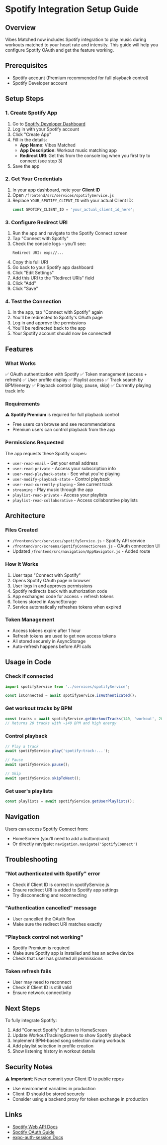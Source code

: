 # Spotify Integration Setup Guide

## Overview
Vibes Matched now includes Spotify integration to play music during workouts matched to your heart rate and intensity. This guide will help you configure Spotify OAuth and get the feature working.

## Prerequisites
- Spotify account (Premium recommended for full playback control)
- Spotify Developer account

## Setup Steps

### 1. Create Spotify App
1. Go to [Spotify Developer Dashboard](https://developer.spotify.com/dashboard)
2. Log in with your Spotify account
3. Click "Create App"
4. Fill in the details:
   - **App Name**: Vibes Matched
   - **App Description**: Workout music matching app
   - **Redirect URI**: Get this from the console log when you first try to connect (see step 3)
5. Save the app

### 2. Get Your Credentials
1. In your app dashboard, note your **Client ID**
2. Open `/frontend/src/services/spotifyService.js`
3. Replace `YOUR_SPOTIFY_CLIENT_ID` with your actual Client ID:
   ```javascript
   const SPOTIFY_CLIENT_ID = 'your_actual_client_id_here';
   ```

### 3. Configure Redirect URI
1. Run the app and navigate to the Spotify Connect screen
2. Tap "Connect with Spotify"
3. Check the console logs - you'll see:
   ```
   Redirect URI: exp://...
   ```
4. Copy this full URI
5. Go back to your Spotify app dashboard
6. Click "Edit Settings"
7. Add this URI to the "Redirect URIs" field
8. Click "Add"
9. Click "Save"

### 4. Test the Connection
1. In the app, tap "Connect with Spotify" again
2. You'll be redirected to Spotify's OAuth page
3. Log in and approve the permissions
4. You'll be redirected back to the app
5. Your Spotify account should now be connected!

## Features

### What Works
✅ OAuth authentication with Spotify
✅ Token management (access + refresh)
✅ User profile display
✅ Playlist access
✅ Track search by BPM/energy
✅ Playback control (play, pause, skip)
✅ Currently playing track info

### Requirements
⚠️ **Spotify Premium** is required for full playback control
- Free users can browse and see recommendations
- Premium users can control playback from the app

### Permissions Requested
The app requests these Spotify scopes:
- `user-read-email` - Get your email address
- `user-read-private` - Access your subscription info
- `user-read-playback-state` - See what you're playing
- `user-modify-playback-state` - Control playback
- `user-read-currently-playing` - See current track
- `streaming` - Play music through the app
- `playlist-read-private` - Access your playlists
- `playlist-read-collaborative` - Access collaborative playlists

## Architecture

### Files Created
- `/frontend/src/services/spotifyService.js` - Spotify API service
- `/frontend/src/screens/SpotifyConnectScreen.js` - OAuth connection UI
- Updated `/frontend/src/navigation/AppNavigator.js` - Added route

### How It Works
1. User taps "Connect with Spotify"
2. Opens Spotify OAuth page in browser
3. User logs in and approves permissions
4. Spotify redirects back with authorization code
5. App exchanges code for access + refresh tokens
6. Tokens stored in AsyncStorage
7. Service automatically refreshes tokens when expired

### Token Management
- Access tokens expire after 1 hour
- Refresh tokens are used to get new access tokens
- All stored securely in AsyncStorage
- Auto-refresh happens before API calls

## Usage in Code

### Check if connected
```javascript
import spotifyService from '../services/spotifyService';

const isConnected = await spotifyService.isAuthenticated();
```

### Get workout tracks by BPM
```javascript
const tracks = await spotifyService.getWorkoutTracks(140, 'workout', 20);
// Returns 20 tracks with ~140 BPM and high energy
```

### Control playback
```javascript
// Play a track
await spotifyService.play('spotify:track:...');

// Pause
await spotifyService.pause();

// Skip
await spotifyService.skipToNext();
```

### Get user's playlists
```javascript
const playlists = await spotifyService.getUserPlaylists();
```

## Navigation

Users can access Spotify Connect from:
- HomeScreen (you'll need to add a button/card)
- Or directly navigate: `navigation.navigate('SpotifyConnect')`

## Troubleshooting

### "Not authenticated with Spotify" error
- Check if Client ID is correct in spotifyService.js
- Ensure redirect URI is added to Spotify app settings
- Try disconnecting and reconnecting

### "Authentication cancelled" message
- User cancelled the OAuth flow
- Make sure the redirect URI matches exactly

### "Playback control not working"
- Spotify Premium is required
- Make sure Spotify app is installed and has an active device
- Check that user has granted all permissions

### Token refresh fails
- User may need to reconnect
- Check if Client ID is still valid
- Ensure network connectivity

## Next Steps

To fully integrate Spotify:
1. Add "Connect Spotify" button to HomeScreen
2. Update WorkoutTrackingScreen to show Spotify playback
3. Implement BPM-based song selection during workouts
4. Add playlist selection in profile creation
5. Show listening history in workout details

## Security Notes

⚠️ **Important**: Never commit your Client ID to public repos
- Use environment variables in production
- Client ID should be stored securely
- Consider using a backend proxy for token exchange in production

## Links

- [Spotify Web API Docs](https://developer.spotify.com/documentation/web-api)
- [Spotify OAuth Guide](https://developer.spotify.com/documentation/web-api/tutorials/code-flow)
- [expo-auth-session Docs](https://docs.expo.dev/versions/latest/sdk/auth-session/)
